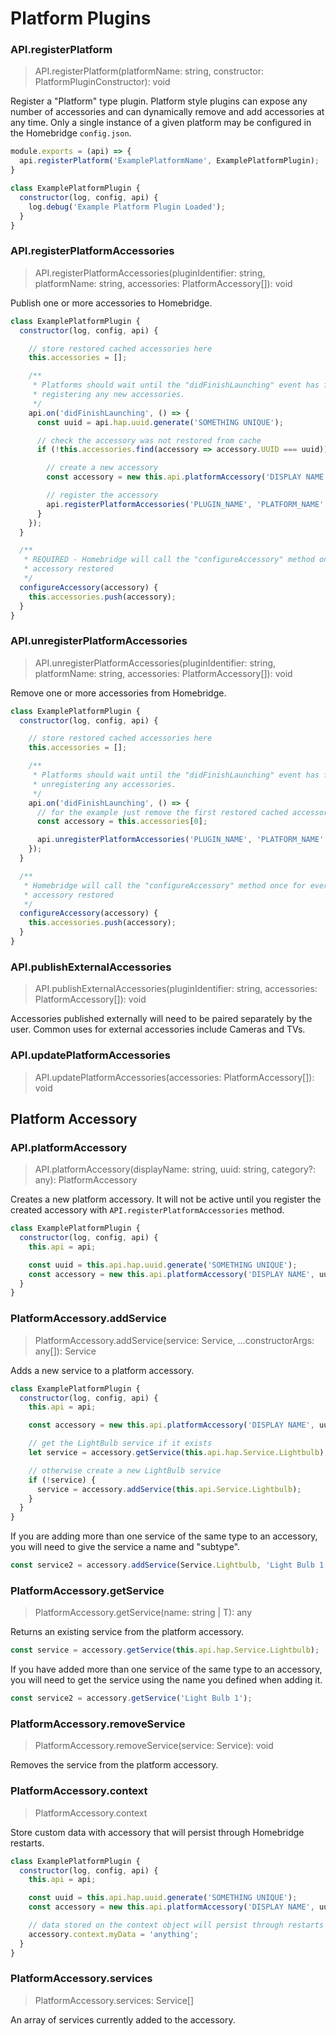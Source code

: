 # Platform Plugins

### API.registerPlatform
> API.registerPlatform(platformName: string, constructor: PlatformPluginConstructor): void

Register a "Platform" type plugin. Platform style plugins can expose any number of accessories and can dynamically remove and add accessories at any time. Only a single instance of a given platform may be configured in the Homebridge `config.json`.

```js
module.exports = (api) => {
  api.registerPlatform('ExamplePlatformName', ExamplePlatformPlugin);
}

class ExamplePlatformPlugin {
  constructor(log, config, api) {
    log.debug('Example Platform Plugin Loaded');
  }
}
```

### API.registerPlatformAccessories
> API.registerPlatformAccessories(pluginIdentifier: string, platformName: string, accessories: PlatformAccessory[]): void

Publish one or more accessories to Homebridge.

```js
class ExamplePlatformPlugin {
  constructor(log, config, api) {

    // store restored cached accessories here
    this.accessories = [];

    /**
     * Platforms should wait until the "didFinishLaunching" event has fired before
     * registering any new accessories.
     */
    api.on('didFinishLaunching', () => {
      const uuid = api.hap.uuid.generate('SOMETHING UNIQUE');

      // check the accessory was not restored from cache
      if (!this.accessories.find(accessory => accessory.UUID === uuid)) {

        // create a new accessory
        const accessory = new this.api.platformAccessory('DISPLAY NAME', uuid);

        // register the accessory
        api.registerPlatformAccessories('PLUGIN_NAME', 'PLATFORM_NAME', [accessory]);
      }
    });
  }

  /**
   * REQUIRED - Homebridge will call the "configureAccessory" method once for every cached
   * accessory restored
   */
  configureAccessory(accessory) {
    this.accessories.push(accessory);
  }
}
```

### API.unregisterPlatformAccessories
> API.unregisterPlatformAccessories(pluginIdentifier: string, platformName: string, accessories: PlatformAccessory[]): void

Remove one or more accessories from Homebridge.

```js
class ExamplePlatformPlugin {
  constructor(log, config, api) {

    // store restored cached accessories here
    this.accessories = [];

    /**
     * Platforms should wait until the "didFinishLaunching" event has fired before
     * unregistering any accessories.
     */
    api.on('didFinishLaunching', () => {
      // for the example just remove the first restored cached accessory
      const accessory = this.accessories[0];

      api.unregisterPlatformAccessories('PLUGIN_NAME', 'PLATFORM_NAME', [accessory]);
    });
  }

  /**
   * Homebridge will call the "configureAccessory" method once for every cached
   * accessory restored
   */
  configureAccessory(accessory) {
    this.accessories.push(accessory);
  }
}
```

### API.publishExternalAccessories
> API.publishExternalAccessories(pluginIdentifier: string, accessories: PlatformAccessory[]): void

Accessories published externally will need to be paired separately by the user. Common uses for external accessories include Cameras and TVs.

### API.updatePlatformAccessories
> API.updatePlatformAccessories(accessories: PlatformAccessory[]): void

## Platform Accessory

### API.platformAccessory
> API.platformAccessory(displayName: string, uuid: string, category?: any): PlatformAccessory

Creates a new platform accessory. It will not be active until you register the created accessory with `API.registerPlatformAccessories` method.

```js
class ExamplePlatformPlugin {
  constructor(log, config, api) {
    this.api = api;

    const uuid = this.api.hap.uuid.generate('SOMETHING UNIQUE');
    const accessory = new this.api.platformAccessory('DISPLAY NAME', uuid);
  }
}
```

### PlatformAccessory.addService
> PlatformAccessory.addService(service: Service, ...constructorArgs: any[]): Service

Adds a new service to a platform accessory.

```js
class ExamplePlatformPlugin {
  constructor(log, config, api) {
    this.api = api;

    const accessory = new this.api.platformAccessory('DISPLAY NAME', uuid);

    // get the LightBulb service if it exists
    let service = accessory.getService(this.api.hap.Service.Lightbulb);

    // otherwise create a new LightBulb service
    if (!service) {
      service = accessory.addService(this.api.Service.Lightbulb);
    }
  }
}
```

If you are adding more than one service of the same type to an accessory, you will need to give the service a name and "subtype".

```js
const service2 = accessory.addService(Service.Lightbulb, 'Light Bulb 1', 'USER_DEFINED_SUBTYPE');
```

### PlatformAccessory.getService
> PlatformAccessory.getService(name: string | T): any

Returns an existing service from the platform accessory.

```js
const service = accessory.getService(this.api.hap.Service.Lightbulb);
```

If you have added more than one service of the same type to an accessory, you will need to get the service using the name you defined when adding it.

```js
const service2 = accessory.getService('Light Bulb 1');
```

### PlatformAccessory.removeService
> PlatformAccessory.removeService(service: Service): void

Removes the service from the platform accessory.

### PlatformAccessory.context
> PlatformAccessory.context

Store custom data with accessory that will persist through Homebridge restarts.

```js
class ExamplePlatformPlugin {
  constructor(log, config, api) {
    this.api = api;

    const uuid = this.api.hap.uuid.generate('SOMETHING UNIQUE');
    const accessory = new this.api.platformAccessory('DISPLAY NAME', uuid);

    // data stored on the context object will persist through restarts
    accessory.context.myData = 'anything';
  }
}
```

### PlatformAccessory.services
> PlatformAccessory.services: Service[]

An array of services currently added to the accessory.

